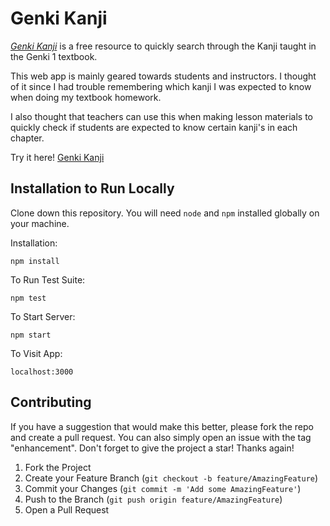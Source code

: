 # Genki Kanji

[_Genki Kanji_][1] is a free resource to quickly search through the Kanji taught in the Genki 1 textbook.

This web app is mainly geared towards students and instructors. I thought of it since I had trouble remembering which kanji I was expected to know when doing my textbook homework.

I also thought that teachers can use this when making lesson materials to quickly check if students are expected to know certain kanji's in each chapter.

Try it here! [Genki Kanji][1]

## Installation to Run Locally

Clone down this repository. You will need `node` and `npm` installed globally on your machine.  

Installation:

`npm install`  

To Run Test Suite:  

`npm test`  

To Start Server:

`npm start`  

To Visit App:

`localhost:3000`

## Contributing

If you have a suggestion that would make this better, please fork the repo and create a pull request. You can also simply open an issue with the tag "enhancement".
Don't forget to give the project a star! Thanks again!

1. Fork the Project
2. Create your Feature Branch (`git checkout -b feature/AmazingFeature`)
3. Commit your Changes (`git commit -m 'Add some AmazingFeature'`)
4. Push to the Branch (`git push origin feature/AmazingFeature`)
5. Open a Pull Request


[1]: http://placeholder